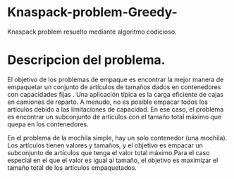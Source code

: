 # Knaspack-problem-Greedy-
Knaspack problem resuelto mediante algoritmo codicioso. 

# Descripcion del problema.
<p>El objetivo de los problemas de empaque es encontrar la mejor manera de empaquetar un conjunto de artículos de tamaños dados en contenedores con capacidades fijas . Una aplicación típica es la carga eficiente de cajas en camiones de reparto. A menudo, no es posible empacar todos los artículos debido a las limitaciones de capacidad. En ese caso, el problema es encontrar un subconjunto de artículos con el tamaño total máximo que quepa en los contenedores.</p>

<p>En el problema de la mochila simple, hay un solo contenedor (una mochila). Los artículos tienen valores y tamaños, y el objetivo es empacar un subconjunto de artículos que tenga el valor total máximo.Para el caso especial en el que el valor es igual al tamaño, el objetivo es maximizar el tamaño total de los artículos empaquetados.</p>
